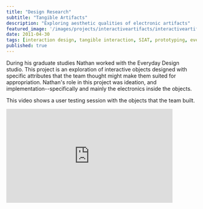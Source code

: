 ```yaml
---
title: "Design Research"
subtitle: "Tangible Artifacts" 
description: "Exploring aesthetic qualities of electronic artifacts"
featured_image: '/images/projects/interactiveartifacts/interactiveartifacts.jpg'
date: 2011-04-30
tags: [interaction design, tangible interaction, SIAT, prototyping, everyday design]
published: true
---
```


During his graduate studies Nathan worked with the Everyday Design studio.
This project is an exploration of interactive objects designed with specific attributes that the team thought might make them suited for appropriation.
Nathan's role in this project was ideation, and implementation--specifically and mainly the electronics inside the objects. 

This video shows a user testing session with the objects that the team built.

<p>
  <iframe src="https://player.vimeo.com/video/23452266?portrait=0" webkitallowfullscreen="" mozallowfullscreen="" allowfullscreen="" width="440" height="248" frameborder="0"></iframe>
</p>
